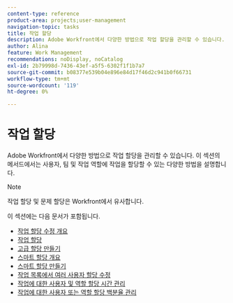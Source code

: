 ```yaml
---
content-type: reference
product-area: projects;user-management
navigation-topic: tasks
title: 작업 할당
description: Adobe Workfront에서 다양한 방법으로 작업 할당을 관리할 수 있습니다. 이 섹션의 메서드에서는 사용자, 팀 및 작업 역할에 작업을 할당할 수 있는 다양한 방법을 설명합니다.
author: Alina
feature: Work Management
recommendations: noDisplay, noCatalog
exl-id: 2b79998d-7436-43ef-a5f5-6302f1f1b7a7
source-git-commit: b08377e539b04e896e84d17f46d2c941b0f66731
workflow-type: tm+mt
source-wordcount: '119'
ht-degree: 0%

---
```


# 작업 할당

Adobe Workfront에서 다양한 방법으로 작업 할당을 관리할 수 있습니다. 이 섹션의 메서드에서는 사용자, 팀 및 작업 역할에 작업을 할당할 수 있는 다양한 방법을 설명합니다.

>[!NOTE]
>
>작업 할당 및 문제 할당은 Workfront에서 유사합니다.

이 섹션에는 다음 문서가 포함됩니다.

* [작업 할당 수정 개요](../../../manage-work/tasks/assign-tasks/modify-task-assignments-overview.md)
* [작업 할당](../../../manage-work/tasks/assign-tasks/assign-tasks.md)
* [고급 할당 만들기](../../../manage-work/tasks/assign-tasks/create-advanced-assignments.md)
* [스마트 할당 개요](../../../manage-work/tasks/assign-tasks/smart-assignments.md)
* [스마트 할당 만들기](../../../manage-work/tasks/assign-tasks/make-smart-assignments.md)
* [작업 목록에서 여러 사용자 할당 수정](../../../manage-work/tasks/assign-tasks/modify-multiple-assignments-in-task-list.md)
* [작업에 대한 사용자 및 역할 할당 시간 관리](../../../manage-work/tasks/assign-tasks/manage-allocation-hours-on-tasks.md)
* [작업에 대한 사용자 또는 역할 할당 백분율 관리](../../../manage-work/tasks/assign-tasks/manage-allocation-percentage-on-tasks.md)
